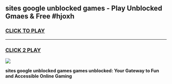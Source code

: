 
## sites google unblocked games - Play Unblocked Gmaes & Free #hjoxh
<h3>
<a href="https://news.freeplayer.one?title=sites_google_unblocked_games&ref=03M">CLICK TO PLAY</a></h3>
<hr>

<h3>
<a href="https://news.freeplayer.one?title=sites_google_unblocked_games&ref=03M">CLICK 2 PLAY</a>
  
</h3>

<a href="https://news.freeplayer.one?title=sites_google_unblocked_games&ref=03M"><img src="https://clearcache.store/games.png"></a>


**sites google unblocked games games unblocked: Your Gateway to Fun and Accessible Online Gaming**
